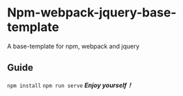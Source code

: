 # Npm-webpack-jquery-base-template
A base-template for npm, webpack and jquery
## Guide
`npm install`
`npm run serve`
***Enjoy yourself！***
